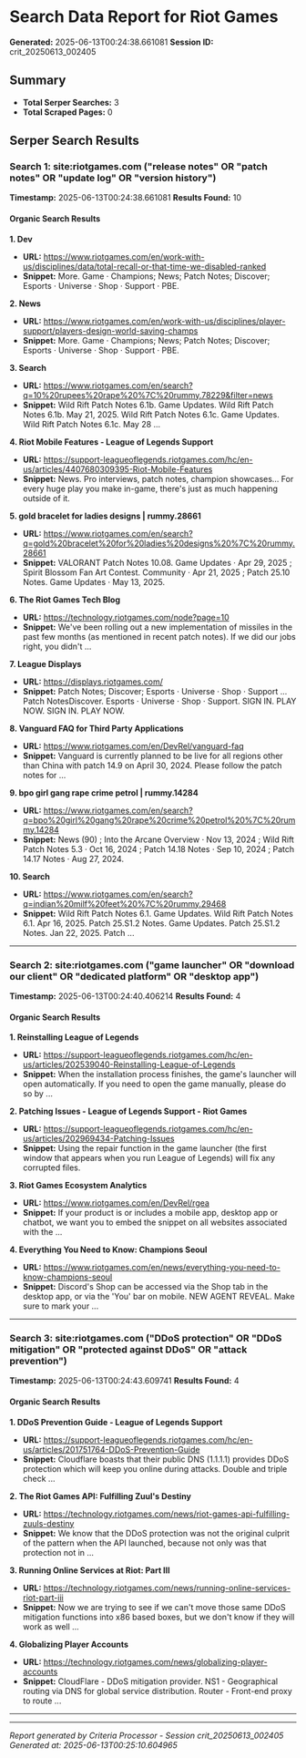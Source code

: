 # Search Data Report for Riot Games
**Generated:** 2025-06-13T00:24:38.661081
**Session ID:** crit_20250613_002405

## Summary
* **Total Serper Searches:** 3
* **Total Scraped Pages:** 0

## Serper Search Results

### Search 1: site:riotgames.com ("release notes" OR "patch notes" OR "update log" OR "version history")
**Timestamp:** 2025-06-13T00:24:38.661081
**Results Found:** 10

#### Organic Search Results
**1. Dev**
* **URL:** https://www.riotgames.com/en/work-with-us/disciplines/data/total-recall-or-that-time-we-disabled-ranked
* **Snippet:** More. Game · Champions; News; Patch Notes; Discover; Esports · Universe · Shop · Support · PBE.

**2. News**
* **URL:** https://www.riotgames.com/en/work-with-us/disciplines/player-support/players-design-world-saving-champs
* **Snippet:** More. Game · Champions; News; Patch Notes; Discover; Esports · Universe · Shop · Support · PBE.

**3. Search**
* **URL:** https://www.riotgames.com/en/search?q=10%20rupees%20rape%20%7C%20rummy.78229&filter=news
* **Snippet:** Wild Rift Patch Notes 6.1b. Game Updates. Wild Rift Patch Notes 6.1b. May 21, 2025. Wild Rift Patch Notes 6.1c. Game Updates. Wild Rift Patch Notes 6.1c. May 28 ...

**4. Riot Mobile Features - League of Legends Support**
* **URL:** https://support-leagueoflegends.riotgames.com/hc/en-us/articles/4407680309395-Riot-Mobile-Features
* **Snippet:** News. Pro interviews, patch notes, champion showcases… For every huge play you make in-game, there's just as much happening outside of it.

**5. gold bracelet for ladies designs | rummy.28661**
* **URL:** https://www.riotgames.com/en/search?q=gold%20bracelet%20for%20ladies%20designs%20%7C%20rummy.28661
* **Snippet:** VALORANT Patch Notes 10.08. Game Updates · Apr 29, 2025 ; Spirit Blossom Fan Art Contest. Community · Apr 21, 2025 ; Patch 25.10 Notes. Game Updates · May 13, 2025.

**6. The Riot Games Tech Blog**
* **URL:** https://technology.riotgames.com/node?page=10
* **Snippet:** We've been rolling out a new implementation of missiles in the past few months (as mentioned in recent patch notes). If we did our jobs right, you didn't ...

**7. League Displays**
* **URL:** https://displays.riotgames.com/
* **Snippet:** Patch Notes; Discover; Esports · Universe · Shop · Support ... Patch NotesDiscover. Esports · Universe · Shop · Support. SIGN IN. PLAY NOW. SIGN IN. PLAY NOW.

**8. Vanguard FAQ for Third Party Applications**
* **URL:** https://www.riotgames.com/en/DevRel/vanguard-faq
* **Snippet:** Vanguard is currently planned to be live for all regions other than China with patch 14.9 on April 30, 2024. Please follow the patch notes for ...

**9. bpo girl gang rape crime petrol | rummy.14284**
* **URL:** https://www.riotgames.com/en/search?q=bpo%20girl%20gang%20rape%20crime%20petrol%20%7C%20rummy.14284
* **Snippet:** News (90) ; Into the Arcane Overview · Nov 13, 2024 ; Wild Rift Patch Notes 5.3 · Oct 16, 2024 ; Patch 14.18 Notes · Sep 10, 2024 ; Patch 14.17 Notes · Aug 27, 2024.

**10. Search**
* **URL:** https://www.riotgames.com/en/search?q=indian%20milf%20feet%20%7C%20rummy.29468
* **Snippet:** Wild Rift Patch Notes 6.1. Game Updates. Wild Rift Patch Notes 6.1. Apr 16, 2025. Patch 25.S1.2 Notes. Game Updates. Patch 25.S1.2 Notes. Jan 22, 2025. Patch ...

---

### Search 2: site:riotgames.com ("game launcher" OR "download our client" OR "dedicated platform" OR "desktop app")
**Timestamp:** 2025-06-13T00:24:40.406214
**Results Found:** 4

#### Organic Search Results
**1. Reinstalling League of Legends**
* **URL:** https://support-leagueoflegends.riotgames.com/hc/en-us/articles/202539040-Reinstalling-League-of-Legends
* **Snippet:** When the installation process finishes, the game's launcher will open automatically. If you need to open the game manually, please do so by ...

**2. Patching Issues - League of Legends Support - Riot Games**
* **URL:** https://support-leagueoflegends.riotgames.com/hc/en-us/articles/202969434-Patching-Issues
* **Snippet:** Using the repair function in the game launcher (the first window that appears when you run League of Legends) will fix any corrupted files.

**3. Riot Games Ecosystem Analytics**
* **URL:** https://www.riotgames.com/en/DevRel/rgea
* **Snippet:** If your product is or includes a mobile app, desktop app or chatbot, we want you to embed the snippet on all websites associated with the ...

**4. Everything You Need to Know: Champions Seoul**
* **URL:** https://www.riotgames.com/en/news/everything-you-need-to-know-champions-seoul
* **Snippet:** Discord's Shop can be accessed via the Shop tab in the desktop app, or via the 'You' bar on mobile. NEW AGENT REVEAL. Make sure to mark your ...

---

### Search 3: site:riotgames.com ("DDoS protection" OR "DDoS mitigation" OR "protected against DDoS" OR "attack prevention")
**Timestamp:** 2025-06-13T00:24:43.609741
**Results Found:** 4

#### Organic Search Results
**1. DDoS Prevention Guide - League of Legends Support**
* **URL:** https://support-leagueoflegends.riotgames.com/hc/en-us/articles/201751764-DDoS-Prevention-Guide
* **Snippet:** Cloudflare boasts that their public DNS (1.1.1.1) provides DDoS protection which will keep you online during attacks. Double and triple check ...

**2. The Riot Games API: Fulfilling Zuul's Destiny**
* **URL:** https://technology.riotgames.com/news/riot-games-api-fulfilling-zuuls-destiny
* **Snippet:** We know that the DDoS protection was not the original culprit of the pattern when the API launched, because not only was that protection not in ...

**3. Running Online Services at Riot: Part III**
* **URL:** https://technology.riotgames.com/news/running-online-services-riot-part-iii
* **Snippet:** Now we are trying to see if we can't move those same DDoS mitigation functions into x86 based boxes, but we don't know if they will work as well ...

**4. Globalizing Player Accounts**
* **URL:** https://technology.riotgames.com/news/globalizing-player-accounts
* **Snippet:** CloudFlare - DDoS mitigation provider. NS1 - Geographical routing via DNS for global service distribution. Router - Front-end proxy to route ...

---

---
*Report generated by Criteria Processor - Session crit_20250613_002405*
*Generated at: 2025-06-13T00:25:10.604965*